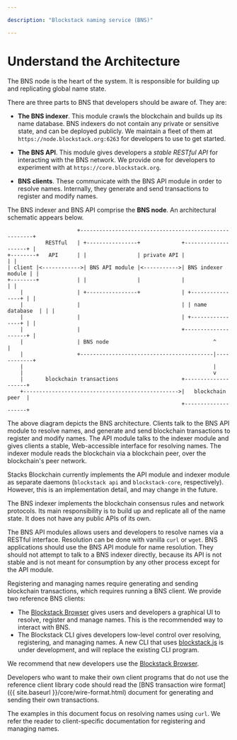 ```yaml
---

description: "Blockstack naming service (BNS)"

---
```

# Understand the Architecture

The BNS node is the heart of the system.  It is responsible for building up
and replicating global name state.

There are three parts to BNS that developers should be aware of.  They are:

* **The BNS indexer**.  This module crawls the blockchain and builds
  up its name database.  BNS indexers do not contain any private or sensitive
state, and can be deployed publicly.  We maintain a fleet of them at
`https://node.blockstack.org:6263` for developers to use to get started.

* **The BNS API**.  This module gives
  developers a *stable RESTful API* for interacting with the BNS network.
We provide one for developers to experiment with at `https://core.blockstack.org`.

* **BNS clients**.  These communicate with the BNS API module in order to
  resolve names.  Internally, they generate and send transactions to register
and modify names.

The BNS indexer and BNS API comprise the **BNS node**.  An architectural schematic appears below.

```
                      +-------------------------------------------------------+
            RESTful   | +----------------+             +--------------------+ |
+--------+   API      | |                | private API |                    | |
| client |<------------>| BNS API module |<----------->| BNS indexer module | |
+--------+            | |                |             |                    | |
    |                 | +----------------+             | +----------------+ | |
    |                 |                                | | name database  | | |
    |                 |                                | +----------------+ | |
    |                 |                                +--------------------+ |
    |                 | BNS node                                 ^            |
    |                 +------------------------------------------|------------+
    |                                                            |
    |                                                            v
    |       blockchain transactions                    +--------------------+
    +------------------------------------------------->|   blockchain peer  |
                                                       +--------------------+
```

The above diagram depicts the BNS architecture.  Clients talk to the BNS API module to resolve names, and generate and send blockchain transactions to register and modify names.   The API module talks to the indexer module and gives clients a stable, Web-accessible interface for resolving names.  The indexer module reads the blockchain via a blockchain peer, over the blockchain's peer network.

Stacks Blockchain currently implements the API module and indexer module as separate
daemons (`blockstack api` and `blockstack-core`, respectively).  However, this
is an implementation detail, and may change in the future.


The BNS indexer implements the blockchain consensus rules and network protocols.
Its main responsibility is to build up and replicate all of the name state.  It does
not have any public APIs of its own.

The BNS API modules allows users and developers to resolve names via a RESTful
interface.  Resolution can be done with vanilla `curl` or `wget`.
BNS applications should use the BNS API module for name resolution.
They should not attempt to talk to a BNS indexer directly, because its API is not stable and is not meant
for consumption by any other process except for the API module.

Registering and managing names require generating and sending blockchain
transactions, which requires running a BNS client.  We provide two reference
BNS clients:

* The [Blockstack Browser](https://github.com/blockstack/blockstack-browser) gives users
and developers a graphical UI to resolve, register and manage names.  This is the recommended
way to interact with BNS.
* The Blockstack CLI gives developers low-level
control over resolving, registering, and managing names.
A new CLI that uses [blockstack.js](https://github.com/blockstack/blockstack.js)
is under development, and will replace the existing CLI program.

We recommend that new developers use the [Blockstack
Browser](https://github.com/blockstack/blockstack-browser).

Developers who want to make their own client programs that do not use
the reference client library code should read the
[BNS transaction wire format]({{ site.baseurl }}/core/wire-format.html) document for generating and
sending their own transactions.

The examples in this document focus on resolving names using `curl`.  We refer
the reader to client-specific documentation for registering and managing names.
